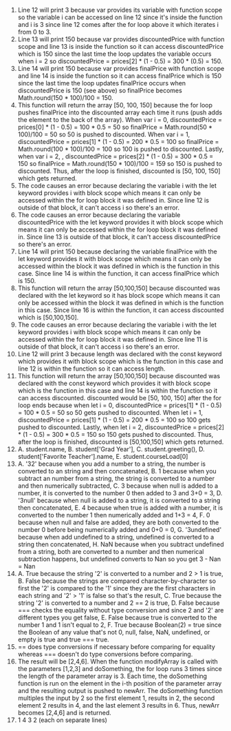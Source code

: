 1. Line 12 will print 3 because var provides its variable with function scope so the variable i can be accessed on line 12 since it's inside the function and i is 3 since line 12 comes after the for loop above it which iterates i from 0 to 3.
2. Line 13 will print 150 because var provides discountedPrice with function scope and line 13 is inside the function so it can access discountedPrice which is 150 since the last time the loop updates the variable occurs when i = 2 so discountedPrice = prices[2] * (1 - 0.5) = 300 * (0.5) = 150.
3. Line 14 will print 150 because var provides finalPrice with function scope and line 14 is inside the function so it can access finalPrice which is 150 since the last time the loop updates finalPrice occurs when discountedPrice is 150 (see above) so finalPrice becomes Math.round(150 * 100)/100 = 150.
4. This function will return the array [50, 100, 150] because the for loop pushes finalPrice into the discounted array each time it runs (push adds the element to the back of the array). When var i = 0, discountedPrice = prices[0] * (1 - 0.5) = 100 * 0.5 = 50 so finalPrice = Math.round(50 * 100)/100 = 50 so 50 is pushed to discounted. When var i = 1, discountedPrice = prices[1] * (1 - 0.5) = 200 * 0.5 = 100 so finalPrice = Math.round(100 * 100)/100 = 100 so 100 is pushed to discounted. Lastly, when var i = 2, , discountedPrice = prices[2] * (1 - 0.5) = 300 * 0.5 = 150 so finalPrice = Math.round(150 * 100)/100 = 159 so 150 is pushed to discounted. Thus, after the loop is finished, discounted is [50, 100, 150] which gets returned.
5. The code causes an error because declaring the variable i with the let keyword provides i with block scope which means it can only be accessed within the for loop block it was defined in. Since line 12 is outside of that block, it can't access i so there's an error.
6. The code causes an error because declaring the variable discountedPrice with the let keyword provides it with block scope which means it can only be accessed within the for loop block it was defined in. Since line 13 is outside of that block, it can't access discountedPrice so there's an error.
7. Line 14 will print 150 because declaring the variable finalPrice with the let keyword provides it with block scope which means it can only be accessed within the block it was defined in which is the function in this case. Since line 14 is within the function, it can access finalPrice which is 150.
8. This function will return the array [50,100,150] because discounted was declared with the let keyword so it has block scope which means it can only be accessed within the block it was defined in which is the function in this case. Since line 16 is within the function, it can access discounted which is [50,100,150].
9. The code causes an error because declaring the variable i with the let keyword provides i with block scope which means it can only be accessed within the for loop block it was defined in. Since line 11 is outside of that block, it can't access i so there's an error.
10. Line 12 will print 3 because length was declared with the const keyword which provides it with block scope which is the function in this case and line 12 is within the function so it can access length.
11. This function will return the array [50,100,150] because discounted was declared with the const keyword which provides it with block scope which is the function in this case and line 14 is within the function so it can access discounted. discounted would be [50, 100, 150] after the for loop ends because when let i = 0, discountedPrice = prices[1] * (1 - 0.5) = 100 * 0.5 = 50 so 50 gets pushed to discounted. When let i = 1, discountedPrice = prices[1] * (1 - 0.5) = 200 * 0.5 = 100 so 100 gets pushed to discounted. Lastly, when let i = 2, discountedPrice = prices[2] * (1 - 0.5) = 300 * 0.5 = 150 so 150 gets pushed to discounted. Thus, after the loop is finished, discounted is [50,100,150] which gets returned.
12. A. student.name, B. student['Grad Year'], C. student.greeting(), D. student['Favorite Teacher'].name, E. student.courseLoad[0]
13. A. '32' because when you add a number to a string, the number is converted to an string and then concatenated, B. 1 because when you subtract an number from a string, the string is converted to a number and then numerically subtracted, C. 3 because when null is added to a number, it is converted to the number 0 then added to 3 and 3+0 = 3, D. '3null' because when null is added to a string, it is converted to a string then concatenated, E. 4 because when true is added with a number, it is converted to the number 1 then numerically added and 1+3 = 4, F. 0 because when null and false are added, they are both converted to the number 0 before being numerically added and 0+0 = 0, G. '3undefined' because when add undefined to a string, undefined is converted to a string then concatenated, H. NaN because when you subtract undefined from a string, both are converted to a number and then numerical subtraction happens, but undefined converts to Nan so you get 3 - Nan = Nan
14. A. True because the string '2' is converted to a number and 2 > 1 is true, B. False because the strings are compared character-by-character so first the '2' is compared to the '1' since they are the first characters in each string and '2' > '1' is false so that's the result, C. True because the string '2' is converted to a number and 2 == 2 is true, D. False because === checks the equality without type conversion and since 2 and '2' are different types you get false, E. False because true is converted to the number 1 and 1 isn't equal to 2, F. True because Boolean(2) = true since the Boolean of any value that's not 0, null, false, NaN, undefined, or empty is true and true === true.
15. == does type conversions if necessary before comparing for equality whereas === doesn't do type conversions before comparing.
17. The result will be [2,4,6]. When the function modifyArray is called with the parameters [1,2,3] and doSomething, the for loop runs 3 times since the length of the parameter array is 3. Each time, the doSomething function is run on the element in the i-th position of the parameter array and the resulting output is pushed to newArr. The doSomething function multiples the input by 2 so the first element 1, results in 2, the second element 2 results in 4, and the last element 3 results in 6. Thus, newArr becomes [2,4,6] and is returned.
19. 1 4 3 2 (each on separate lines) 
